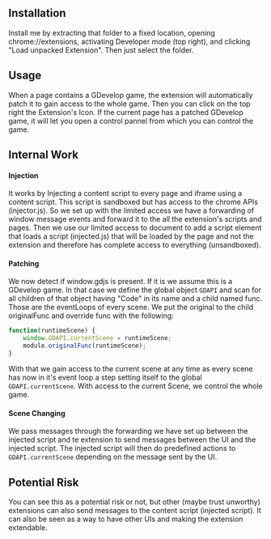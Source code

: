 ## Installation

Install me by extracting that folder to a fixed location, opening chrome://extensions, activating Developer mode (top right), and clicking "Load unpacked Extension". Then just select the folder. 

## Usage

When a page contains a GDevelop game, the extension will automatically patch it to gain access to the whole game. Then you can click on the top right the Extension's Icon.
If the current page has a patched GDevelop game, it will let you open a control pannel from which you can control the game.

## Internal Work

#### Injection

It works by Injecting a content script to every page and iframe using a content script. This script is sandboxed but has access to the chrome APIs (injector.js).
So we set up with the limited access we have a forwarding of window message events and forward it to the all the extension's scripts and pages.
Then we use our limited access to document to add a script element that loads a script (injected.js) that will be loaded by the page and not the extension 
and therefore has complete access to everything (unsandboxed).

#### Patching

We now detect if window.gdjs is present. If it is we assume this is a GDevelop game. In that case we define the global object `GDAPI` and scan for all children of that object 
having "Code" in its name and a child named func. Those are the eventLoops of every scene. 
We put the original to the child originalFunc and override func with the following:
```js
function(runtimeScene) {
    window.GDAPI.currentScene = runtimeScene;
    module.originalFunc(runtimeScene);
}
```
With that we gain access to the current scene at any time as every scene has now in it's event loop a step setting itself to the global `GDAPI.currentScene`.
With access to the current Scene, we control the whole game.

#### Scene Changing

We pass messages through the forwarding we have set up between the injected script and te extension to send messages between the UI and the injected script. 
The injected script will then do predefined actions to `GDAPI.currentScene` depending on the message sent by the UI.

## Potential Risk

You can see this as a potential risk or not, but other (maybe trust unworthy) extensions can also send messages to the content script (injected script).
It can also be seen as a way to have other UIs and making the extension extendable.
